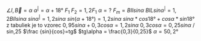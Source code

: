 $\angle l,\vec B=\alpha$
$\alpha ^{|}=\alpha+18°$
$F_1$
$F_2=1,2F_1$
$\alpha = ?$
$F_m=BIlsin\alpha$
$BILsin\alpha ^{|}=1,2BIlsin\alpha$
$sin\alpha ^{|}=1,2 sin\alpha$
$sin(\alpha +18°)=1,2sin\alpha$
$sin\alpha * cos 18° +cos\alpha * sin 18°$
z tabuliek je to vzorec
$0,95 sin \alpha + 0,3 cos\alpha=1,2 sin\alpha$
$0,3 cos\alpha = 0,25sin\alpha$ / sin,25
$\frac {sin}{cos}=tg$
$tg\alpha = \frac{0,3}{0,25}$
$\alpha = 50,2°$

